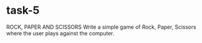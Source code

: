 # task-5
ROCK, PAPER AND SCISSORS  Write a simple game of Rock, Paper, Scissors where the user plays against the computer.
